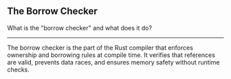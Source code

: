## The Borrow Checker

What is the "borrow checker" and what does it do?

---

The borrow checker is the part of the Rust compiler that enforces ownership and borrowing rules at compile time. It verifies that references are valid, prevents data races, and ensures memory safety without runtime checks.

